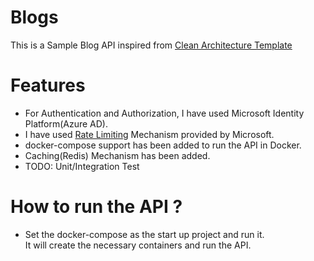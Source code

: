 # Blogs
This is a Sample Blog API inspired from [Clean Architecture Template](https://github.com/jasontaylordev/CleanArchitecture)
<br>

# Features
* For Authentication and Authorization, I have used Microsoft Identity Platform(Azure AD).
* I have used [Rate Limiting](https://learn.microsoft.com/en-us/aspnet/core/performance/rate-limit?view=aspnetcore-7.0) Mechanism provided by Microsoft.
* docker-compose support has been added to run the API in Docker.
* Caching(Redis) Mechanism has been added.
* TODO: Unit/Integration Test

# How to run the API ?
* Set the docker-compose as the start up project and run it. <br>It will create the necessary containers and run the API.
